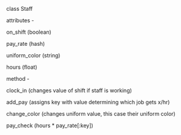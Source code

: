 class Staff

attributes -

on_shift (boolean)

pay_rate (hash)

uniform_color (string)

hours (float)

method -

clock_in (changes value of shift if staff is working)

add_pay (assigns key with value determining which job gets x/hr)

change_color (changes uniform value, this case their uniform color)

pay_check (hours * pay_rate[:key])
